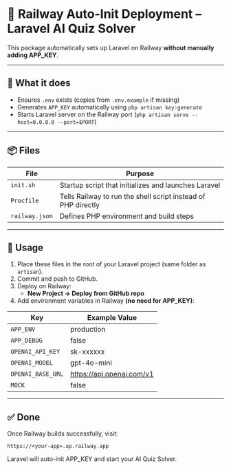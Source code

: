 # 🚀 Railway Auto-Init Deployment – Laravel AI Quiz Solver

This package automatically sets up Laravel on Railway **without manually adding APP_KEY**.

---

## 🧩 What it does
- Ensures `.env` exists (copies from `.env.example` if missing)
- Generates `APP_KEY` automatically using `php artisan key:generate`
- Starts Laravel server on the Railway port (`php artisan serve --host=0.0.0.0 --port=$PORT`)

---

## 📦 Files
| File | Purpose |
|------|----------|
| `init.sh` | Startup script that initializes and launches Laravel |
| `Procfile` | Tells Railway to run the shell script instead of PHP directly |
| `railway.json` | Defines PHP environment and build steps |

---

## 🧭 Usage
1. Place these files in the root of your Laravel project (same folder as `artisan`).
2. Commit and push to GitHub.
3. Deploy on Railway:
   - **New Project → Deploy from GitHub repo**
4. Add environment variables in Railway **(no need for APP_KEY)**:

| Key | Example Value |
|-----|----------------|
| `APP_ENV` | production |
| `APP_DEBUG` | false |
| `OPENAI_API_KEY` | sk-xxxxxx |
| `OPENAI_MODEL` | gpt-4o-mini |
| `OPENAI_BASE_URL` | https://api.openai.com/v1 |
| `MOCK` | false |

---

## ✅ Done
Once Railway builds successfully, visit:

```
https://<your-app>.up.railway.app
```

Laravel will auto-init APP_KEY and start your AI Quiz Solver.
